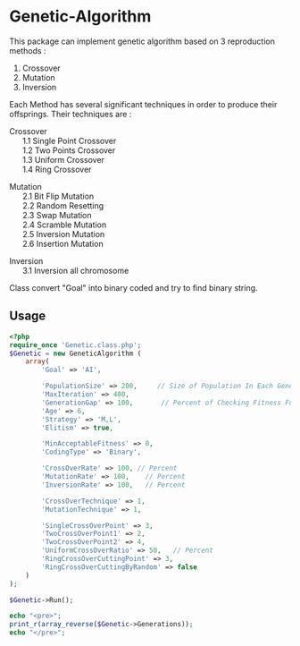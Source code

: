# Genetic-Algorithm

This package can implement genetic algorithm based on 3 reproduction methods :

1. Crossover<br>
2. Mutation<br>
3. Inversion<br>

Each Method has several significant techniques in order to produce their offsprings. Their techniques are :

Crossover<br>
&nbsp;&nbsp;&nbsp;&nbsp;&nbsp; 1.1 Single Point Crossover<br>
&nbsp;&nbsp;&nbsp;&nbsp;&nbsp; 1.2 Two Points Crossover<br>
&nbsp;&nbsp;&nbsp;&nbsp;&nbsp; 1.3 Uniform Crossover<br>
&nbsp;&nbsp;&nbsp;&nbsp;&nbsp; 1.4 Ring Crossover<br>


Mutation<br>
&nbsp;&nbsp;&nbsp;&nbsp;&nbsp; 2.1 Bit Flip Mutation<br>
&nbsp;&nbsp;&nbsp;&nbsp;&nbsp; 2.2 Random Resetting<br>
&nbsp;&nbsp;&nbsp;&nbsp;&nbsp; 2.3 Swap Mutation<br>
&nbsp;&nbsp;&nbsp;&nbsp;&nbsp; 2.4 Scramble Mutation<br>
&nbsp;&nbsp;&nbsp;&nbsp;&nbsp; 2.5 Inversion Mutation<br>
&nbsp;&nbsp;&nbsp;&nbsp;&nbsp; 2.6 Insertion Mutation<br>

Inversion<br>
&nbsp;&nbsp;&nbsp;&nbsp;&nbsp; 3.1 Inversion all chromosome


Class convert "Goal" into binary coded and try to find binary string.


## Usage

```php
<?php
require_once 'Genetic.class.php';
$Genetic = new GeneticAlgorithm (
    array(
        'Goal' => 'AI',

        'PopulationSize' => 200,     // Size of Population In Each Generation
        'MaxIteration' => 400,
        'GenerationGap' => 100,       // Percent of Checking Fitness Function on Population
        'Age' => 6,
        'Strategy' => 'M,L',
        'Elitism' => true,

        'MinAcceptableFitness' => 0,
        'CodingType' => 'Binary',

        'CrossOverRate' => 100, // Percent
        'MutationRate' => 100,    // Percent
        'InversionRate' => 100,   // Percent

        'CrossOverTechnique' => 1,
        'MutationTechnique' => 1,

        'SingleCrossOverPoint' => 3,
        'TwoCrossOverPoint1' => 2,
        'TwoCrossOverPoint2' => 4,
        'UniformCrossOverRatio' => 50,   // Percent
        'RingCrossOverCuttingPoint' => 3,
        'RingCrossOverCuttingByRandom' => false
    )
);

$Genetic->Run();

echo "<pre>";
print_r(array_reverse($Genetic->Generations));
echo "</pre>";
```
